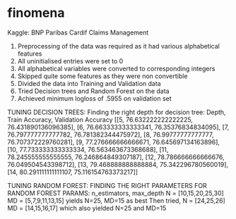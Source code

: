 # finomena
Kaggle: BNP Paribas Cardif Claims Management

1. Preprocessing of the data was required as it had various alphabetical features
2. All uninitialised entries were set to 0
3. All alphabetical variables were converted to corresponding integers
4. Skipped quite some features as they were non convertible
5. Divided the data into Training and Validation data
6. Tried Decision trees and Random Forest on the data
7. Achieved minimum logloss of .5955 on validation set

TUNING DECISION TREES:
Finding the right depth for decision tree:
Depth, Train Accuracy, 	Validation Accuracy
[[5, 76.632222222222225, 76.431890136096385],
[6, 76.663333333333341, 76.35376834834095],
[7, 76.797777777777782, 76.781382344475972], 
[8, 76.99777777777777, 76.707372229760281],
[9, 77.276666666666671, 76.645697134163896],
[10, 77.733333333333334, 76.563463673368688],
[11, 78.245555555555555, 76.246864849307187],
[12, 78.786666666666676, 76.049504543398712],
[13, 79.468888888888884, 75.342296780560019],
[14, 80.291111111111107, 75.116154763373217]]

TUNING RANDOM FOREST:
FINDING THE RIGHT PARAMETERS FOR RANDOM FOREST
PARAMS: n_estimators, max_depth
N = [10,15,20,25,30]
MD = [5,7,9,11,13,15]
yields N=25, MD=15 as best
Then tried, 
N = [24,25,26]
MD = [14,15,16,17]
which also yielded N=25 and MD=15
